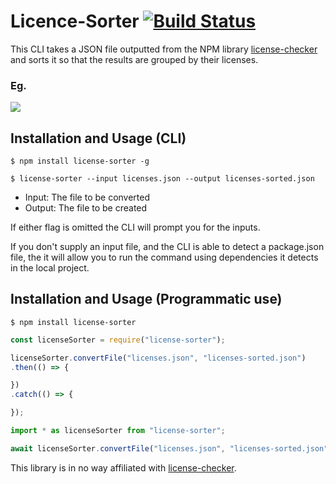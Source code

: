 # Licence-Sorter [![Build Status](https://dev.azure.com/tobysmith568/License-Sorter/_apis/build/status/tobysmith568.License-Sorter?branchName=master)](https://dev.azure.com/tobysmith568/License-Sorter/_build/latest?definitionId=14&branchName=master)

This CLI takes a JSON file outputted from the NPM library [license-checker](https://www.npmjs.com/package/license-checker) and sorts it so that the results are grouped by their licenses.
<br />
### Eg.
<img src="https://tobysmith568.github.io/License-Sorter/before-and-after-labelled.png" />
<br />

## Installation and Usage (CLI)
```
$ npm install license-sorter -g

$ license-sorter --input licenses.json --output licenses-sorted.json
```
- Input: The file to be converted
- Output: The file to be created

If either flag is omitted the CLI will prompt you for the inputs.

If you don't supply an input file, and the CLI is able to detect a package.json file, the it will allow you to run the command using dependencies it detects in the local project.

## Installation and Usage (Programmatic use)
```
$ npm install license-sorter
```
```js
const licenseSorter = require("license-sorter");

licenseSorter.convertFile("licenses.json", "licenses-sorted.json")
.then(() => {

})
.catch(() => {

});
```
```ts
import * as licenseSorter from "license-sorter";

await licenseSorter.convertFile("licenses.json", "licenses-sorted.json");
```

This library is in no way affiliated with [license-checker](https://www.npmjs.com/package/license-checker).
